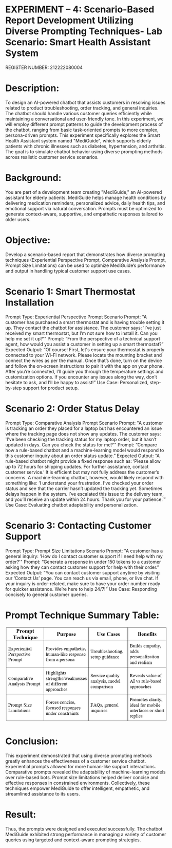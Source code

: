 # EXPERIMENT – 4: Scenario-Based Report Development Utilizing Diverse Prompting Techniques- Lab Scenario: Smart Health Assistant System
REGISTER NUMBER: 212222080004
# Description:
To design an AI-powered chatbot that assists customers in resolving issues related to product troubleshooting, order tracking, and general inquiries. The chatbot should handle various customer queries efficiently while maintaining a conversational and user-friendly tone. In this experiment, we will employ different prompt patterns to guide the development process of the chatbot, ranging from basic task-oriented prompts to more complex, persona-driven prompts.
This experiment specifically explores the Smart Health Assistant system named "MediGuide", which supports elderly patients with chronic illnesses such as diabetes, hypertension, and arthritis. The goal is to simulate chatbot behavior using diverse prompting methods across realistic customer service scenarios.

# Background:
You are part of a development team creating "MediGuide," an AI-powered assistant for elderly patients. MediGuide helps manage health conditions by delivering medication reminders, personalized advice, daily health tips, and emotional support via natural conversation. Prompts must be optimized to generate context-aware, supportive, and empathetic responses tailored to older users.

# Objective:
Develop a scenario-based report that demonstrates how diverse prompting techniques (Experiential Perspective Prompt, Comparative Analysis Prompt, Prompt Size Limitations) can be used to optimize MediGuide’s performance and output in handling typical customer support use cases.


# Scenario 1: Smart Thermostat Installation
Prompt Type: Experiential Perspective Prompt
Scenario Prompt:
"A customer has purchased a smart thermostat and is having trouble setting it up. They contact the chatbot for assistance. The customer says: 'I’ve just received my smart thermostat, but I’m not sure how to install it. Can you help me set it up?'"
Prompt:
“From the perspective of a technical support agent, how would you assist a customer in setting up a smart thermostat?”
Expected Output:
“Of course! First, let's ensure your thermostat is properly connected to your Wi-Fi network. Please locate the mounting bracket and connect the wires as per the manual. Once that’s done, turn on the device and follow the on-screen instructions to pair it with the app on your phone. After you’re connected, I’ll guide you through the temperature settings and customization options. If you encounter any issues along the way, don’t hesitate to ask, and I’ll be happy to assist!”
Use Case: Personalized, step-by-step support for product setup.

# Scenario 2: Order Status Delay
Prompt Type: Comparative Analysis Prompt
Scenario Prompt:
"A customer is tracking an order they placed for a laptop but has encountered an issue where the tracking page does not show any updates. The customer says: 'I’ve been checking the tracking status for my laptop order, but it hasn’t updated in days. Can you check the status for me?'"
Prompt:
“Compare how a rule-based chatbot and a machine-learning model would respond to this customer inquiry about an order status update.”
Expected Output:
“A rule-based chatbot might provide a fixed response such as: ‘Please allow up to 72 hours for shipping updates. For further assistance, contact customer service.’ It is efficient but may not fully address the customer’s concerns. A machine-learning chatbot, however, would likely respond with something like: ‘I understand your frustration. I’ve checked your order status and see that the carrier hasn’t updated the tracking yet. Sometimes delays happen in the system. I’ve escalated this issue to the delivery team, and you’ll receive an update within 24 hours. Thank you for your patience.’”
Use Case: Evaluating chatbot adaptability and personalization.

# Scenario 3: Contacting Customer Support
Prompt Type: Prompt Size Limitations
Scenario Prompt:
"A customer has a general inquiry: 'How do I contact customer support if I need help with my order?'"
Prompt:
“Generate a response in under 150 tokens to a customer asking how they can contact customer support for help with their order.”
Expected Output:
“You can contact customer support anytime by visiting our ‘Contact Us’ page. You can reach us via email, phone, or live chat. If your inquiry is order-related, make sure to have your order number ready for quicker assistance. We’re here to help 24/7!”
Use Case: Responding concisely to general customer queries.

# Prompt Technique Summary Table:

![image alt](https://github.com/Ajay-Joshua-M/Prompt-Engineering-4.1/blob/dad31e6d787f89de562e2d29f8d224385d751b8b/Screenshot%202025-05-26%20075100.png)

# Conclusion:
This experiment demonstrated that using diverse prompting methods greatly enhances the effectiveness of a customer service chatbot. Experiential prompts allowed for more human-like support interactions. Comparative prompts revealed the adaptability of machine-learning models over rule-based bots. Prompt size limitations helped deliver concise and effective responses in constrained environments. Collectively, these techniques empower MediGuide to offer intelligent, empathetic, and streamlined assistance to its users.

# Result:
Thus, the prompts were designed and executed successfully. The chatbot MediGuide exhibited strong performance in managing a variety of customer queries using targeted and context-aware prompting strategies.






